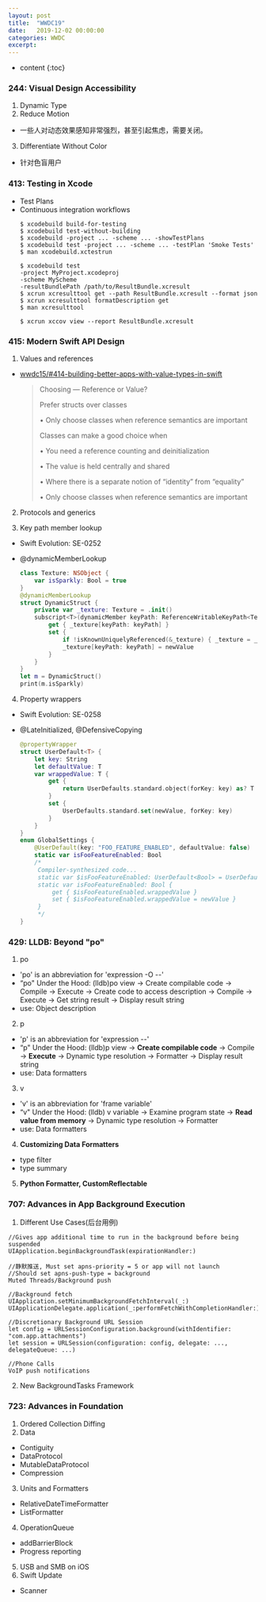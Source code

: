 ```yaml
---
layout: post
title:  "WWDC19"
date:   2019-12-02 00:00:00
categories: WWDC
excerpt: 
---
```


* content
{:toc}

### 244: Visual Design Accessibility

1. Dynamic Type
2. Reduce Motion
 - 一些人对动态效果感知非常强烈，甚至引起焦虑，需要关闭。

3. Differentiate Without Color
 - 针对色盲用户

 
### 413: Testing in Xcode

- Test Plans
- Continuous integration workflows
	````
	$ xcodebuild build-for-testing
	$ xcodebuild test-without-building
	$ xcodebuild -project ... -scheme ... -showTestPlans
	$ xcodebuild test -project ... -scheme ... -testPlan 'Smoke Tests'
	$ man xcodebuild.xctestrun
	
	$ xcodebuild test
	-project MyProject.xcodeproj
	-scheme MyScheme
	-resultBundlePath /path/to/ResultBundle.xcresult
	$ xcrun xcresulttool get --path ResultBundle.xcresult --format json
	$ xcrun xcresulttool formatDescription get
	$ man xcresulttool
	
	$ xcrun xccov view --report ResultBundle.xcresult
	````


### 415: Modern Swift API Design

1. Values and references
 - [wwdc15/#414-building-better-apps-with-value-types-in-swift](/2015/11/01/wwdc15/#414-building-better-apps-with-value-types-in-swift)

	> Choosing — Reference or Value?
	> 
	> Prefer structs over classes
	> 
	> • Only choose classes when reference semantics are important
	> 
	> Classes can make a good choice when
	> 
	> • You need a reference counting and deinitialization
	> 
	> • The value is held centrally and shared
	> 
	> • Where there is a separate notion of “identity” from “equality”
	> 
	> • Only choose classes when reference semantics are important

2. Protocols and generics

3. Key path member lookup
 - Swift Evolution: SE-0252
 - @dynamicMemberLookup

	```` swift
	class Texture: NSObject {
	    var isSparkly: Bool = true
	}
	@dynamicMemberLookup
	struct DynamicStruct {
	    private var _texture: Texture = .init()
	    subscript<T>(dynamicMember keyPath: ReferenceWritableKeyPath<Texture, T>) -> T {
	        get { _texture[keyPath: keyPath] }
	        set {
	            if !isKnownUniquelyReferenced(&_texture) { _texture = _texture.copy() as! Texture  }
	            _texture[keyPath: keyPath] = newValue
	        }
	    }
	}
	let m = DynamicStruct()
	print(m.isSparkly)
	````

4. Property wrappers
 - Swift Evolution: SE-0258
 - @LateInitialized, @DefensiveCopying

	````swift
	@propertyWrapper
	struct UserDefault<T> {
	    let key: String
	    let defaultValue: T
	    var wrappedValue: T {
	        get {
	            return UserDefaults.standard.object(forKey: key) as? T ?? defaultValue
	        }
	        set {
	            UserDefaults.standard.set(newValue, forKey: key)
	        }
	    }
	}
	enum GlobalSettings {
	    @UserDefault(key: "FOO_FEATURE_ENABLED", defaultValue: false)
	    static var isFooFeatureEnabled: Bool
	    /*
	     Compiler-synthesized code... 
	     static var $isFooFeatureEnabled: UserDefault<Bool> = UserDefault<Bool>(key: "FOO_FEATURE_ENABLED", defaultValue: false)
	     static var isFooFeatureEnabled: Bool {
	         get { $isFooFeatureEnabled.wrappedValue }
	         set { $isFooFeatureEnabled.wrappedValue = newValue }
	     }
	     */
	}
	````


### 429: LLDB: Beyond "po"

1. po
 - 'po' is an abbreviation for 'expression -O  --'
 - “po" Under the Hood: (lldb)po view -> Create compilable code -> Compile -> Execute -> Create code to access description -> Compile -> Execute -> Get string result -> Display result string
 - use: Object description

2. p
 - 'p' is an abbreviation for 'expression --'
 - “p" Under the Hood: (lldb)p view -> **Create compilable code** -> Compile -> **Execute** -> Dynamic type resolution -> Formatter -> Display result string
 - use: Data formatters

3. v
 - 'v' is an abbreviation for 'frame variable'
 - “v" Under the Hood: (lldb) v variable -> Examine program state -> **Read value from memory** -> Dynamic type resolution -> Formatter
 - use: Data formatters

4. **Customizing Data Formatters**
 - type filter
 - type summary

5. **Python Formatter, CustomReflectable**



### 707: Advances in App Background Execution

1. Different Use Cases(后台用例)
````
//Gives app additional time to run in the background before being suspended
UIApplication.beginBackgroundTask(expirationHandler:)

//静默推送, Must set apns-priority = 5 or app will not launch
//Should set apns-push-type = background
Muted Threads/Background push

//Background fetch
UIApplication.setMinimumBackgroundFetchInterval(_:) 
UIApplicationDelegate.application(_:performFetchWithCompletionHandler:)

//Discretionary Background URL Session
let config = URLSessionConfiguration.background(withIdentifier: "com.app.attachments") 
let session = URLSession(configuration: config, delegate: ..., delegateQueue: ...)

//Phone Calls
VoIP push notifications
````

2. New BackgroundTasks Framework


### 723: Advances in Foundation

1. Ordered Collection Diffing
2. Data
 - Contiguity
 - DataProtocol
 - MutableDataProtocol
 - Compression

3. Units and Formatters
 - RelativeDateTimeFormatter
 - ListFormatter

4. OperationQueue
 - addBarrierBlock
 - Progress reporting

5. USB and SMB on iOS
6. Swift Update
 - Scanner